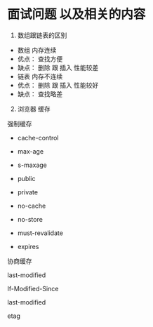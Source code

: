 # 面试问题 以及相关的内容

1. 数组跟链表的区别

* 数组 内存连续
 * 优点： 查找方便
 * 缺点： 删除 跟 插入 性能较差
* 链表 内存不连续
 * 优点： 删除 跟 插入 性能较好
 * 缺点： 查找略差


2. 浏览器 缓存

强制缓存

* cache-control

* max-age
* s-maxage
* public
* private
* no-cache
* no-store
* must-revalidate

* expires

协商缓存

last-modified

If-Modified-Since

last-modified

etag

